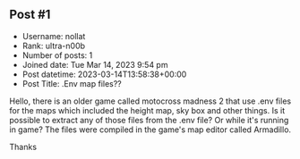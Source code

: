## Post #1
- Username: nollat
- Rank: ultra-n00b
- Number of posts: 1
- Joined date: Tue Mar 14, 2023 9:54 pm
- Post datetime: 2023-03-14T13:58:38+00:00
- Post Title: .Env map files??

Hello, there is an older game called motocross madness 2 that use .env files for the maps which included the height map, sky box and other things. Is it possible to extract any of those files from the .env file? Or while it's running in game?
The files were compiled in the game's map editor called Armadillo.

Thanks
